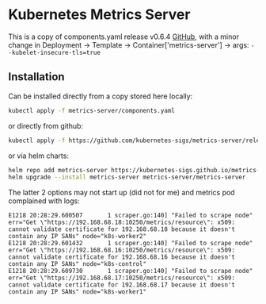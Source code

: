 # Kubernetes Metrics Server

This is a copy of components.yaml release v0.6.4 [GitHub](https://github.com/kubernetes-sigs/metrics-server/releases), with a minor change in Deployment -> Template -> Container['metrics-server'] -> args: `--kubelet-insecure-tls=true`

## Installation

Can be installed directly from a copy stored here locally:

```bash
kubectl apply -f metrics-server/components.yaml
```

or directly from github:

```bash
kubectl apply -f https://github.com/kubernetes-sigs/metrics-server/releases/latest/download/components.yaml
```

or via helm charts:

```bash
helm repo add metrics-server https://kubernetes-sigs.github.io/metrics-server/
helm upgrade --install metrics-server metrics-server/metrics-server
```

The latter 2 options may not start up (did not for me) and metrics pod complained with logs:

```
E1218 20:28:29.600507       1 scraper.go:140] "Failed to scrape node" err="Get \"https://192.168.68.18:10250/metrics/resource\": x509: cannot validate certificate for 192.168.68.18 because it doesn't contain any IP SANs" node="k8s-worker2"
E1218 20:28:29.601432       1 scraper.go:140] "Failed to scrape node" err="Get \"https://192.168.68.16:10250/metrics/resource\": x509: cannot validate certificate for 192.168.68.16 because it doesn't contain any IP SANs" node="k8s-control"
E1218 20:28:29.609730       1 scraper.go:140] "Failed to scrape node" err="Get \"https://192.168.68.17:10250/metrics/resource\": x509: cannot validate certificate for 192.168.68.17 because it doesn't contain any IP SANs" node="k8s-worker1"
```
